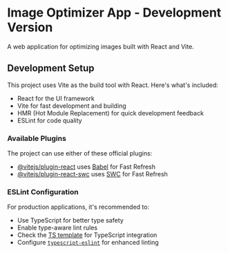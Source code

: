 # Image Optimizer App - Development Version

A web application for optimizing images built with React and Vite.

## Development Setup

This project uses Vite as the build tool with React. Here's what's included:

- React for the UI framework
- Vite for fast development and building
- HMR (Hot Module Replacement) for quick development feedback
- ESLint for code quality

### Available Plugins

The project can use either of these official plugins:

- [@vitejs/plugin-react](https://github.com/vitejs/vite-plugin-react/blob/main/packages/plugin-react/README.md) uses [Babel](https://babeljs.io/) for Fast Refresh
- [@vitejs/plugin-react-swc](https://github.com/vitejs/vite-plugin-react-swc) uses [SWC](https://swc.rs/) for Fast Refresh

### ESLint Configuration

For production applications, it's recommended to:
- Use TypeScript for better type safety
- Enable type-aware lint rules
- Check the [TS template](https://github.com/vitejs/vite/tree/main/packages/create-vite/template-react-ts) for TypeScript integration
- Configure [`typescript-eslint`](https://typescript-eslint.io) for enhanced linting
